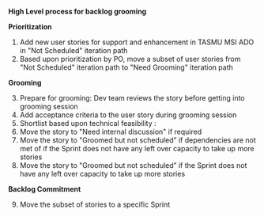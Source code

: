 **High Level process for backlog grooming**



**Prioritization**

1. Add new user stories for support and enhancement in TASMU MSI ADO in "Not Scheduled" iteration path
2. Based upon prioritization by PO, move a subset of user stories from "Not Scheduled" iteration path to "Need Grooming" iteration path


**Grooming**

3. Prepare for grooming: Dev team reviews the story before getting into grooming session
4. Add acceptance criteria to the user story during grooming session
5. Shortlist based upon technical feasibility :
6. Move the story to "Need internal discussion" if required
7. Move the story to "Groomed but not scheduled” if dependencies are not met of if the Sprint does not have any left over capacity to take up more stories
8. Move the story to "Groomed but not scheduled” if the Sprint does not have any left over capacity to take up more stories


**Backlog Commitment**

9. Move the subset of stories to a specific Sprint